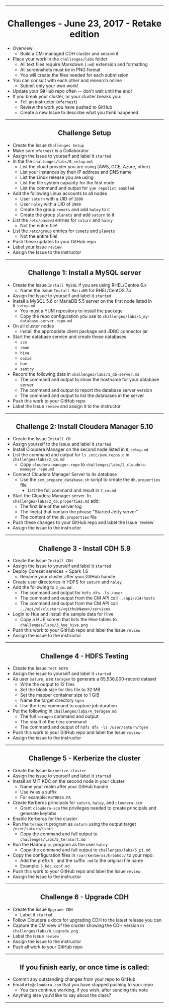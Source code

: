 <!-- CSS work goes here for the time being -->
<!-- set a:link text-decoration to none -->
<!-- set a:hover text-decoration to underline -->
<!-- http://forums.markdownpad.com/discussion/143/include-pdf-pagebreak-instructions-in-markdown/p1 -->

---
<div style="page-break-after: always;"></div>

# <center> Challenges - June 23, 2017 - Retake edition

* Overview
  * Build a CM-managed CDH cluster and secure it
* Place your work in the `challenges/labs` folder
  * All text files require  Markdown (`.md`) extension and formatting
  * All screenshots must be in PNG format
  * You will create the files needed for each submission
* You can consult with each other and research online
  * Submit only your own work!
* Update your GitHub repo often -- don't wait until the end!
* If you break your cluster, or your cluster breaks you:
  * Tell an instructor (`mfernest`)
  * Review the work you have pushed to GitHub
  * Create a new Issue to describe what you think happened

---
<div style="page-break-after: always;"></div>

## <center> Challenge Setup

* Create the Issue `Challenges Setup`
* Make sure `mfernest` is a Collaborator
* Assign the Issue to yourself and label it `started`
* In the file `challenges/labs/0_setup.md`:
  * List the cloud provider you are using (AWS, GCE, Azure, other)
  * List your instances by their IP address and DNS name
  * List the Linux release you are using 
  * List the file system capacity for the first node 
  * List the command and output for `yum repolist enabled` 
* Add the following Linux accounts to all nodes
  * User `saturn` with a UID of `2800`
  * User `haley` with a UID of `2900`
  * Create the group `comets` and add `haley` to it
  * Create the group `planets` and add `saturn` to it
* List the `/etc/passwd` entries for `saturn` and `haley` 
  * Not the entire file!
* List the `/etc/group` entries for `comets` and `planets` 
  * Not the entire file!
* Push these updates to your GitHub repo
* Label your Issue `review` 
* Assign the Issue to the instructor

---
<div style="page-break-after: always;"></div>

## <center> Challenge 1: Install a MySQL server

* Create the Issue `Install MySQL` if you are using RHEL/Centos 6.x
  * Name the Issue `Install MariaDB` for RHEL/CentOS 7.x
* Assign the Issue to yourself and label it `started`
* Install a MySQL 5.6 or MariaDB 5.5 server on the first node listed in `0_setup.md`
  * You must a YUM repository to install the package
  * Copy the repo configuration you use to `challenges/labs/1_my-database-server.repo.md`
* On all cluster nodes
  * Install the appropriate client package and JDBC connector jar
* Start the database service and create these databases
  * `scm`
  * `rman`
  * `hive`
  * `oozie`
  * `hue`
  * `sentry`
* Record the following data in `challenges/labs/1_db-server.md`
  * The command and output to show the hostname for your database server 
  * The command and output to report the database server version
  * The command and output to list the databases in the server
* Push this work to your GitHub repo
* Label the Issue `review` and assign it to the instructor

---
<div style="page-break-after: always;"></div>

## <center> Challenge 2: Install Cloudera Manager 5.10

* Create the Issue `Install CM`
* Assign yourself to the Issue and label it `started`
* Install Cloudera Manager on the second node listed in `0_setup.md`
* List the command and output for `ls /etc/yum.repos.d` in `challenges/labs/2_cm.md`
  * Copy `cloudera-manager.repo` to `challenges/labs/2_cloudera-manager.repo.md`
* Connect Cloudera Manager Server to its database
  * Use the `scm_prepare_database.sh` script to create the `db.properties` file 
    * List the full command and result in `2_cm.md`
* Start the Cloudera Manager server. In `challenges/labs/2_db.properties.md` add:
  * The first line of the server log
  * The line(s) that contain the phrase "Started Jetty server"
  * The content of the `db.properties` file 
* Push these changes to your GitHub repo and label the Issue 'review`
* Assign the issue to the instructor

---
<div style="page-break-after: always;"></div>

## <center> Challenge 3 - Install CDH 5.9

* Create the Issue `Install CDH`
* Assign the issue to yourself and label it `started`
* Deploy Coreset services + Spark 1.6
  * Rename your cluster after your GitHub handle
* Create user directories in HDFS for `saturn` and `haley`
* Add the following to `3_cm.md`:
    * The command and output for `hdfs dfs -ls /user`
    * The command and output from the CM API call `../api/v14/hosts` 
    * The command and output from the CM API call `../api/v6/clusters/<githubName>/services`
* Login to Hue and install the sample data for Hive
    * Copy a HUE screen that lists the Hive tables to `challenges/labs/3_hue_hive.png`
* Push this work to your GitHub repo and label the Issue `review`
* Assign the issue to the instructor

---
<div style="page-break-after: always;"></div>

## <center> Challenge 4 - HDFS Testing

* Create the Issue `Test HDFS`
* Assign the issue to yourself and label it `started`
* As user `saturn`, use `teragen` to generate a 65,536,000-record dataset
  * Write the output to 12 files 
  * Set the block size for this file to 32 MB
  * Set the mapper container size to 1 GiB
  * Name the target directory `tgen`
  * Use the `time` command to capture job duration
* Put the following in `challenges/labs/4_teragen.md`
  * The full `teragen` command and output 
  * The result of the `time` command
  * The command and output of `hdfs dfs -ls /user/saturn/tgen`
* Push this work to your GitHub repo and label the Issue `review`
* Assign the issue to the instructor

---
<div style="page-break-after: always;"></div>

## <center> Challenge 5 - Kerberize the cluster

* Create the Issue `Kerberize cluster`
* Assign the issue to yourself and label it `started`
* Install an MIT KDC on the second node in your cluster
  * Name your realm after your GitHub handle
  * Use `PA` as a suffix
  * For example: `RSTOKES.PA`
* Create Kerberos principals for `saturn`, `haley`, and `cloudera-scm`
  * Grant `cloudera-scm` the privileges needed to create principals and generate keytabs
* Enable Kerberos for the cluster
* Run the `terasort` program as `saturn` using the output target `/user/saturn/tsort`
  * Copy the command and full output to `challenges/labs/5_terasort.md`
* Run the Hadoop `pi` program as the user `haley`
  * Copy the command and full output to `challenges/labs/5_pi.md`
*  Copy the configuration files in `/var/kerberos/krb5kdc/` to your repo:
    * Add the prefix `5_` and the suffix `.md` to the original file name
    * Example: `5_kdc.conf.md`
* Push this work to your GitHub repo and label the Issue `review`
* Assign the issue to the instructor

---
<div style="page-break-after: always;"></div>

## <center> Challenge 6 - Upgrade CDH 

* Create the Issue `Upgrade CDH`
  * Label it `started`
* Follow Cloudera's docs for upgrading CDH to the latest release you can
* Capture the CM view of the cluster showing the CDH version in `challenges/labs/6_upgrade.png`
* Label the issue `review`
* Assign the issue to the instructor
* Push all work to your GitHub repo

---
<div style="page-break-after: always;"></div>

## <center> If you finish early, or once time is called:

* Commit any outstanding changes from your repo to GitHub
* Email `mfe@cloudera.com` that you have stopped pushing to your repo
  * You can continue working, if you wish, after sending this note
* Anything else you'd like to say about the class?

---
<div style="page-break-after: always;"></div>
